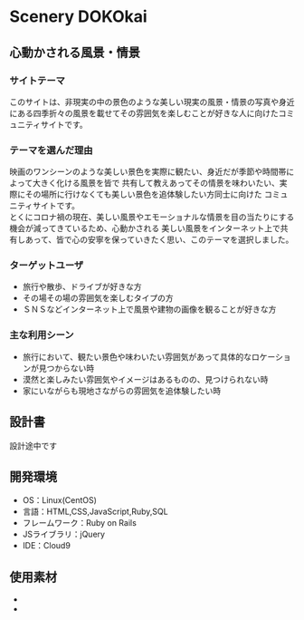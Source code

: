 # Scenery DOKOkai

## 心動かされる風景・情景
### サイトテーマ
このサイトは、非現実の中の景色のような美しい現実の風景・情景の写真や身近にある四季折々の風景を載せてその雰囲気を楽しむことが好きな人に向けたコミュニティサイトです。

### テーマを選んだ理由
映画のワンシーンのような美しい景色を実際に観たい、身近だが季節や時間帯によって大きく化ける風景を皆で
共有して教えあってその情景を味わいたい、実際にその場所に行けなくても美しい景色を追体験したい方同士に向けた
コミュニティサイトです。<br>
とくにコロナ禍の現在、美しい風景やエモーショナルな情景を目の当たりにする機会が減ってきているため、心動かされる
美しい風景をインターネット上で共有しあって、皆で心の安寧を保っていきたく思い、このテーマを選択しました。


### ターゲットユーザ
- 旅行や散歩、ドライブが好きな方
- その場その場の雰囲気を楽しむタイプの方
- ＳＮＳなどインターネット上で風景や建物の画像を観ることが好きな方

### 主な利用シーン
- 旅行において、観たい景色や味わいたい雰囲気があって具体的なロケーションが見つからない時
- 漠然と楽しみたい雰囲気やイメージはあるものの、見つけられない時
- 家にいながらも現地さながらの雰囲気を追体験したい時

## 設計書
設計途中です

## 開発環境
- OS：Linux(CentOS)
- 言語：HTML,CSS,JavaScript,Ruby,SQL
- フレームワーク：Ruby on Rails
- JSライブラリ：jQuery
- IDE：Cloud9

## 使用素材
-
-